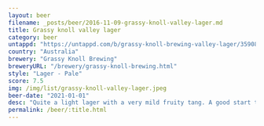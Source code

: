 ```yaml
---
layout: beer
filename: _posts/beer/2016-11-09-grassy-knoll-valley-lager.md
title: Grassy knoll valley lager
category: beer
untappd: "https://untappd.com/b/grassy-knoll-brewing-valley-lager/3590801"
country: "Australia"
brewery: "Grassy Knoll Brewing"
breweryURL: "/brewery/grassy-knoll-brewing.html"
style: "Lager - Pale"
score: 7.5
img: /img/list/grassy-knoll-valley-lager.jpeg
beer-date: "2021-01-01"
desc: "Quite a light lager with a very mild fruity tang. A good start to the drinking day and a nice beer for by the pool"
permalink: /beer/:title.html
---
```

